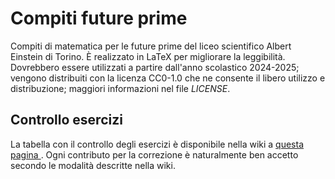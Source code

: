 # Compiti future prime
Compiti di matematica per le future prime del liceo scientifico Albert Einstein di Torino. È realizzato in LaTeX per migliorare la leggibilità.
Dovrebbero essere utilizzati a partire dall'anno scolastico 2024-2025; vengono distribuiti con la licenza CC0-1.0 che ne consente il libero utilizzo e distribuzione; maggiori informazioni nel file _LICENSE_.

## Controllo esercizi
La tabella con il controllo degli esercizi è disponibile nella wiki a
[ questa pagina ](https://github.com/AlexF1789/compitiPrime/wiki/Controllo-esercizi).
Ogni contributo per la correzione è naturalmente ben accetto secondo le modalità descritte nella wiki.
